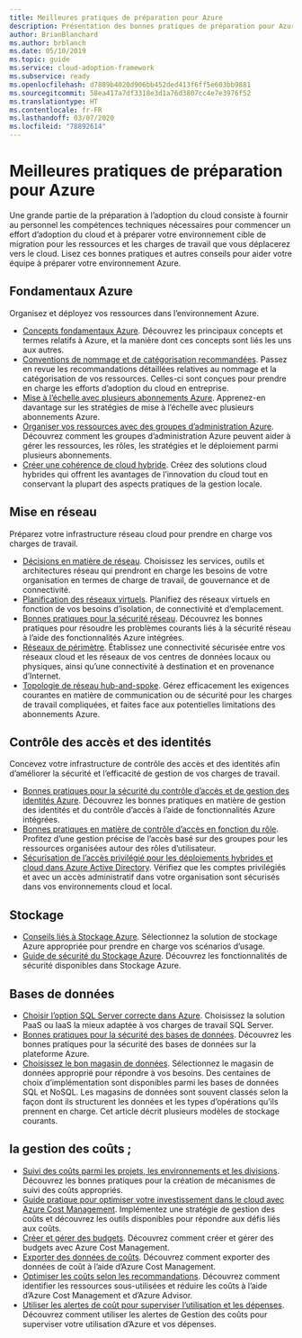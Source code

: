 ```yaml
---
title: Meilleures pratiques de préparation pour Azure
description: Présentation des bonnes pratiques de préparation pour Azure.
author: BrianBlanchard
ms.author: brblanch
ms.date: 05/10/2019
ms.topic: guide
ms.service: cloud-adoption-framework
ms.subservice: ready
ms.openlocfilehash: d7889b4020d906bb452ded413f6ff5e603bb9881
ms.sourcegitcommit: 58ea417a7df3318e3d1a76d3807cc4e7e3976f52
ms.translationtype: HT
ms.contentlocale: fr-FR
ms.lasthandoff: 03/07/2020
ms.locfileid: "78892614"
---
```

# <a name="best-practices-for-azure-readiness"></a>Meilleures pratiques de préparation pour Azure

Une grande partie de la préparation à l’adoption du cloud consiste à fournir au personnel les compétences techniques nécessaires pour commencer un effort d’adoption du cloud et à préparer votre environnement cible de migration pour les ressources et les charges de travail que vous déplacerez vers le cloud. Lisez ces bonnes pratiques et autres conseils pour aider votre équipe à préparer votre environnement Azure.

## <a name="azure-fundamentals"></a>Fondamentaux Azure

Organisez et déployez vos ressources dans l’environnement Azure.

- [Concepts fondamentaux Azure](../considerations/fundamental-concepts.md). Découvrez les principaux concepts et termes relatifs à Azure, et la manière dont ces concepts sont liés les uns aux autres.
- [Conventions de nommage et de catégorisation recommandées](../azure-best-practices/naming-and-tagging.md). Passez en revue les recommandations détaillées relatives au nommage et la catégorisation de vos ressources. Celles-ci sont conçues pour prendre en charge les efforts d’adoption du cloud en entreprise.
- [Mise à l’échelle avec plusieurs abonnements Azure](../azure-best-practices/scaling-subscriptions.md). Apprenez-en davantage sur les stratégies de mise à l’échelle avec plusieurs abonnements Azure.
- [Organiser vos ressources avec des groupes d’administration Azure](https://docs.microsoft.com/azure/governance/management-groups/?toc=https://docs.microsoft.com/azure/cloud-adoption-framework/toc.json&bc=https://docs.microsoft.com/azure/cloud-adoption-framework/_bread/toc.json). Découvrez comment les groupes d’administration Azure peuvent aider à gérer les ressources, les rôles, les stratégies et le déploiement parmi plusieurs abonnements.
- [Créer une cohérence de cloud hybride](../considerations/hybrid-consistency.md). Créez des solutions cloud hybrides qui offrent les avantages de l’innovation du cloud tout en conservant la plupart des aspects pratiques de la gestion locale.

## <a name="networking"></a>Mise en réseau

Préparez votre infrastructure réseau cloud pour prendre en charge vos charges de travail.

- [Décisions en matière de réseau](../considerations/networking-options.md). Choisissez les services, outils et architectures réseau qui prendront en charge les besoins de votre organisation en termes de charge de travail, de gouvernance et de connectivité.
- [Planification des réseaux virtuels](https://docs.microsoft.com/azure/virtual-network/virtual-network-vnet-plan-design-arm?toc=https://docs.microsoft.com/azure/cloud-adoption-framework/toc.json&bc=https://docs.microsoft.com/azure/cloud-adoption-framework/_bread/toc.json). Planifiez des réseaux virtuels en fonction de vos besoins d’isolation, de connectivité et d’emplacement.
- [Bonnes pratiques pour la sécurité réseau](https://docs.microsoft.com/azure/security/azure-security-network-security-best-practices?toc=https://docs.microsoft.com/azure/cloud-adoption-framework/toc.json&bc=https://docs.microsoft.com/azure/cloud-adoption-framework/_bread/toc.json). Découvrez les bonnes pratiques pour résoudre les problèmes courants liés à la sécurité réseau à l’aide des fonctionnalités Azure intégrées.
- [Réseaux de périmètre](./perimeter-networks.md). Établissez une connectivité sécurisée entre vos réseaux cloud et les réseaux de vos centres de données locaux ou physiques, ainsi qu’une connectivité à destination et en provenance d’Internet.
- [Topologie de réseau hub-and-spoke](./hub-spoke-network-topology.md). Gérez efficacement les exigences courantes en matière de communication ou de sécurité pour les charges de travail compliquées, et faites face aux potentielles limitations des abonnements Azure.

## <a name="identity-and-access-control"></a>Contrôle des accès et des identités

Concevez votre infrastructure de contrôle des accès et des identités afin d’améliorer la sécurité et l’efficacité de gestion de vos charges de travail.

- [Bonnes pratiques pour la sécurité du contrôle d’accès et de gestion des identités Azure](https://docs.microsoft.com/azure/security/azure-security-identity-management-best-practices?toc=https://docs.microsoft.com/azure/cloud-adoption-framework/toc.json&bc=https://docs.microsoft.com/azure/cloud-adoption-framework/_bread/toc.json). Découvrez les bonnes pratiques en matière de gestion des identités et du contrôle d’accès à l’aide de fonctionnalités Azure intégrées.
- [Bonnes pratiques en matière de contrôle d’accès en fonction du rôle](../considerations/roles.md). Profitez d’une gestion précise de l’accès basé sur des groupes pour les ressources organisées autour des rôles d’utilisateur.
- [Sécurisation de l’accès privilégié pour les déploiements hybrides et cloud dans Azure Active Directory](https://docs.microsoft.com/azure/active-directory/users-groups-roles/directory-admin-roles-secure?toc=https://docs.microsoft.com/azure/cloud-adoption-framework/toc.json&bc=https://docs.microsoft.com/azure/cloud-adoption-framework/_bread/toc.json). Vérifiez que les comptes privilégiés et avec un accès administratif dans votre organisation sont sécurisés dans vos environnements cloud et local.

## <a name="storage"></a>Stockage

- [Conseils liés à Stockage Azure](../considerations/storage-options.md). Sélectionnez la solution de stockage Azure appropriée pour prendre en charge vos scénarios d’usage.
- [Guide de sécurité du Stockage Azure](https://docs.microsoft.com/azure/storage/blobs/security-recommendations?toc=https://docs.microsoft.com/azure/cloud-adoption-framework/toc.json&bc=https://docs.microsoft.com/azure/cloud-adoption-framework/_bread/toc.json). Découvrez les fonctionnalités de sécurité disponibles dans Stockage Azure.

## <a name="databases"></a>Bases de données

- [Choisir l’option SQL Server correcte dans Azure](https://docs.microsoft.com/azure/sql-database/sql-database-paas-vs-sql-server-iaas?toc=https://docs.microsoft.com/azure/cloud-adoption-framework/toc.json&bc=https://docs.microsoft.com/azure/cloud-adoption-framework/_bread/toc.json). Choisissez la solution PaaS ou IaaS la mieux adaptée à vos charges de travail SQL Server.
- [Bonnes pratiques pour la sécurité des bases de données](https://docs.microsoft.com/azure/security/azure-database-security-best-practices?toc=https://docs.microsoft.com/azure/cloud-adoption-framework/toc.json&bc=https://docs.microsoft.com/azure/cloud-adoption-framework/_bread/toc.json). Découvrez les bonnes pratiques pour la sécurité des bases de données sur la plateforme Azure.
- [Choisissez le bon magasin de données](https://docs.microsoft.com/azure/architecture/guide/technology-choices/data-store-overview). Sélectionnez le magasin de données approprié pour répondre à vos besoins. Des centaines de choix d’implémentation sont disponibles parmi les bases de données SQL et NoSQL. Les magasins de données sont souvent classés selon la façon dont ils structurent les données et les types d’opérations qu’ils prennent en charge. Cet article décrit plusieurs modèles de stockage courants.

## <a name="cost-management"></a>la gestion des coûts ;

- [Suivi des coûts parmi les projets, les environnements et les divisions](./track-costs.md). Découvrez les bonnes pratiques pour la création de mécanismes de suivi des coûts appropriés.
- [Guide pratique pour optimiser votre investissement dans le cloud avec Azure Cost Management](https://docs.microsoft.com/azure/cost-management-billing/costs/cost-mgt-best-practices?toc=https://docs.microsoft.com/azure/cloud-adoption-framework/toc.json&bc=https://docs.microsoft.com/azure/cloud-adoption-framework/_bread/toc.json). Implémentez une stratégie de gestion des coûts et découvrez les outils disponibles pour répondre aux défis liés aux coûts.
- [Créer et gérer des budgets](https://docs.microsoft.com/azure/cost-management-billing/costs/tutorial-acm-create-budgets?toc=https://docs.microsoft.com/azure/cloud-adoption-framework/toc.json&bc=https://docs.microsoft.com/azure/cloud-adoption-framework/_bread/toc.json). Découvrez comment créer et gérer des budgets avec Azure Cost Management.
- [Exporter des données de coûts](https://docs.microsoft.com/azure/cost-management-billing/costs/tutorial-export-acm-data?toc=https://docs.microsoft.com/azure/cloud-adoption-framework/toc.json&bc=https://docs.microsoft.com/azure/cloud-adoption-framework/_bread/toc.json). Découvrez comment exporter des données de coût à l’aide d’Azure Cost Management.
- [Optimiser les coûts selon les recommandations](https://docs.microsoft.com/azure/cost-management-billing/costs/tutorial-acm-opt-recommendations?toc=https://docs.microsoft.com/azure/cloud-adoption-framework/toc.json&bc=https://docs.microsoft.com/azure/cloud-adoption-framework/_bread/toc.json). Découvrez comment identifier les ressources sous-utilisées et réduire les coûts à l’aide d’Azure Cost Management et d’Azure Advisor.
- [Utiliser les alertes de coût pour superviser l’utilisation et les dépenses](https://docs.microsoft.com/azure/cost-management-billing/costs/cost-mgt-alerts-monitor-usage-spending?toc=https://docs.microsoft.com/azure/cloud-adoption-framework/toc.json&bc=https://docs.microsoft.com/azure/cloud-adoption-framework/_bread/toc.json). Découvrez comment utiliser les alertes de Gestion des coûts pour superviser votre utilisation d’Azure et vos dépenses.
